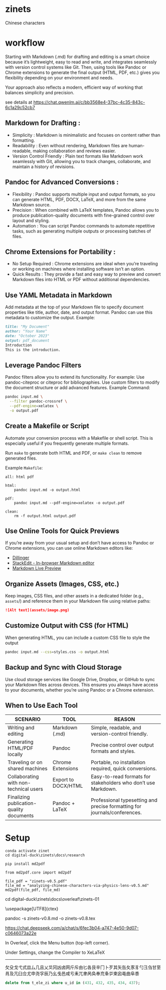 # zinets
Chinese characters



# workflow 

Starting with Markdown (.md) for drafting and editing is a smart choice because it’s lightweight, easy to read and write, and integrates seamlessly with version control systems like Git. Then, using tools like Pandoc or Chrome extensions to generate the final output (HTML, PDF, etc.) gives you flexibility depending on your environment and needs.

Your approach also reflects a modern, efficient way of working that balances simplicity and precision.

see details at https://chat.qwenlm.ai/c/bb3568e4-37bc-4c35-843c-6c1a29c52cb7

## Markdown for Drafting :
- Simplicity : Markdown is minimalistic and focuses on content rather than formatting.
- Readability : Even without rendering, Markdown files are human-readable, making collaboration and reviews easier.
- Version Control Friendly : Plain text formats like Markdown work seamlessly with Git, allowing you to track changes, collaborate, and maintain a history of revisions.
## Pandoc for Advanced Conversions :
- Flexibility : Pandoc supports multiple input and output formats, so you can generate HTML, PDF, DOCX, LaTeX, and more from the same Markdown source.
- Precision : When combined with LaTeX templates, Pandoc allows you to produce publication-quality documents with fine-grained control over layout and styling.
- Automation : You can script Pandoc commands to automate repetitive tasks, such as generating multiple outputs or processing batches of files.
## Chrome Extensions for Portability :
- No Setup Required : Chrome extensions are ideal when you’re traveling or working on machines where installing software isn’t an option.
- Quick Results : They provide a fast and easy way to preview and convert Markdown files into HTML or PDF without additional dependencies.

## Use YAML Metadata in Markdown

Add metadata at the top of your Markdown file to specify document properties like title, author, date, and output format. Pandoc can use this metadata to customize the output.
Example:
```markdown
title: "My Document"
author: "Your Name"
date: "October 2023"
output: pdf_document
Introduction
This is the introduction.
```

## Leverage Pandoc Filters
Pandoc filters allow you to extend its functionality. For example:
Use pandoc-citeproc or citeproc for bibliographies.
Use custom filters to modify the document structure or add advanced features.
Example Command:
```bash
pandoc input.md \
  --filter pandoc-crossref \
  --pdf-engine=xelatex \
  -o output.pdf
```


## Create a Makefile or Script

Automate your conversion process with a Makefile or shell script. This is especially useful if you frequently generate multiple formats.

Run `make` to generate both HTML and PDF, or `make clean` to remove generated files.

Example `Makefile`:

```
all: html pdf

html:
    pandoc input.md -o output.html

pdf:
    pandoc input.md --pdf-engine=xelatex -o output.pdf

clean:
    rm -f output.html output.pdf
```


## Use Online Tools for Quick Previews

If you’re away from your usual setup and don’t have access to Pandoc or Chrome extensions, you can use online Markdown editors like:
- [Dillinger](https://dillinger.io/?spm=5aebb161.1669b041.0.0.5ef976c0TSIDeP)
- [StackEdit - In-browser Markdown editor](https://stackedit.io/?spm=5aebb161.1669b041.0.0.5ef976c0TSIDeP)
- [Markdown Live Preview](https://markdownlivepreview.com/?spm=5aebb161.1669b041.0.0.5ef976c0TSIDeP)

## Organize Assets (Images, CSS, etc.)

Keep images, CSS files, and other assets in a dedicated folder (e.g., `assets`/) and reference them in your Markdown file using relative paths:

```markdown
![Alt text](assets/image.png)
```

## Customize Output with CSS (for HTML)

When generating HTML, you can include a custom CSS file to style the output

```bash
pandoc input.md --css=styles.css -o output.html
```

## Backup and Sync with Cloud Storage

Use cloud storage services like Google Drive, Dropbox, or GitHub to sync your Markdown files across devices. This ensures you always have access to your documents, whether you’re using Pandoc or a Chrome extension.

## When to Use Each Tool

| SCENARIO                                | TOOL                  | REASON                                                       |
|-----------------------------------------|-----------------------|--------------------------------------------------------------|
| Writing and editing                     | Markdown (.md)        | Simple, readable, and version-control friendly.              |
| Generating HTML/PDF locally             | Pandoc                | Precise control over output formats and styles.              |
| Traveling or on shared machines         | Chrome Extensions     | Portable, no installation required, quick conversions.       |
| Collaborating with non-technical users  | Export to DOCX/HTML   | Easy-to-read formats for stakeholders who don’t use Markdown.|
| Finalizing publication-quality documents| Pandoc + LaTeX        | Professional typesetting and precise formatting for journals/conferences. |

# Setup

```
conda activate zinet
cd digital-duck\zinets\docs\research

pip install md2pdf

from md2pdf.core import md2pdf

file_pdf = "zinets-v0.5.pdf"
file_md = "analyzing-chinese-characters-via-physics-lens-v0.5.md"
md2pdf(file_pdf, file_md)

```

cd digital-duck\zinets\docs\overleaf\zinets-01

\usepackage[UTF8]{ctex}

pandoc -s zinets-v0.8.md -o zinets-v0.8.tex

https://chat.deepseek.com/a/chat/s/6fec3b04-a747-4e50-9d07-c0646073a22e


In Overleaf, click the Menu button (top-left corner).

Under Settings, change the Compiler to XeLaTeX




---


攵殳戈弋式皿厶几且乂爻冈凶卤网斤斥由匕各艮辛冂卜歹其矢缶夂豕豸勺彐刍甘至肙及亢臼佥尤申尧孚辰乃幺戋邑咸亏耒兀聿呙奂奉㐬夆屰柬囟黾曲阜黍

```sql
delete from t_ele_zi where u_id in (431, 432, 435, 434, 437);
```